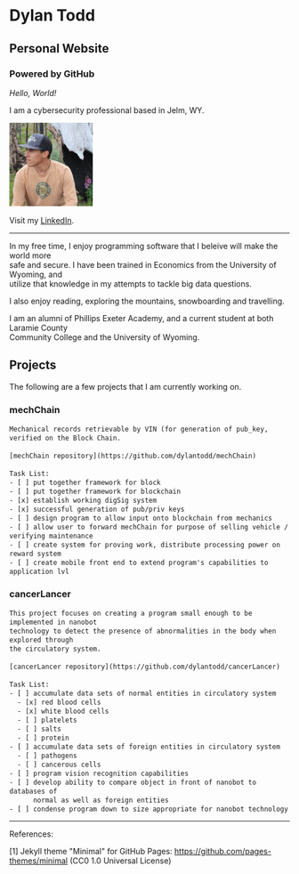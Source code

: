 # Dylan Todd
## Personal Website 
### Powered by GitHub

_Hello, World!_

I am a cybersecurity professional based in Jelm, WY.

<img src="/images/profilephoto.jpg" alt="profilePhoto"
        title="Picture of me" width="150" height="150" />

Visit my [LinkedIn](https://www.linkedin.com/in/dylan-todd/).
___

In my free time, I enjoy programming software that I beleive will make the world more  
safe and secure. I have been trained in Economics from the University of Wyoming, and  
utilize that knowledge in my attempts to tackle big data questions.

I also enjoy reading, exploring the mountains, snowboarding and travelling.

I am an alumni of Phillips Exeter Academy, and a current student at both Laramie County  
Community College and the University of Wyoming.

## Projects 

The following are a few projects that I am currently working on. 

### mechChain

    Mechanical records retrievable by VIN (for generation of pub_key, verified on the Block Chain. 

    [mechChain repository](https://github.com/dylantodd/mechChain)

    Task List: 
    - [ ] put together framework for block
    - [ ] put together framework for blockchain
    - [x] establish working digSig system
    - [x] successful generation of pub/priv keys
    - [ ] design program to allow input onto blockchain from mechanics 
    - [ ] allow user to forward mechChain for purpose of selling vehicle / verifying maintenance 
    - [ ] create system for proving work, distribute processing power on reward system
    - [ ] create mobile front end to extend program's capabilities to application lvl

### cancerLancer

    This project focuses on creating a program small enough to be implemented in nanobot   
    technology to detect the presence of abnormalities in the body when explored through   
    the circulatory system.

    [cancerLancer repository](https://github.com/dylantodd/cancerLancer)

    Task List: 
    - [ ] accumulate data sets of normal entities in circulatory system
      - [x] red blood cells
      - [x] white blood cells
      - [ ] platelets
      - [ ] salts
      - [ ] protein 
    - [ ] accumulate data sets of foreign entities in circulatory system 
      - [ ] pathogens
      - [ ] cancerous cells
    - [ ] program vision recognition capabilities 
    - [ ] develop ability to compare object in front of nanobot to databases of   
          normal as well as foreign entities
    - [ ] condense program down to size appropriate for nanobot technology
___

References:

[1] Jekyll theme "Minimal" for GitHub Pages: https://github.com/pages-themes/minimal (CC0 1.0 Universal License)

